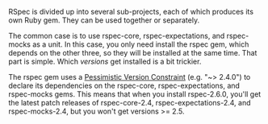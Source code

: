 RSpec is divided up into several sub-projects, each of which produces its own
Ruby gem.  They can be used together or separately.

The common case is to use rspec-core, rspec-expectations, and rspec-mocks as a
unit. In this case, you only need install the rspec gem, which depends on the
other three, so they will be installed at the same time. That part is simple.
Which _versions_ get installed is a bit trickier.

The rspec gem uses a [Pessimistic Version
Constraint](http://docs.rubygems.org/read/chapter/16#page74) (e.g. "~> 2.4.0")
to declare its dependencies on the rspec-core, rspec-expectations, and
rspec-mocks gems. This means that when you install rspec-2.6.0, you'll get the
latest patch releases of rspec-core-2.4, rspec-expectations-2.4, and
rspec-mocks-2.4, but you won't get versions >= 2.5.
